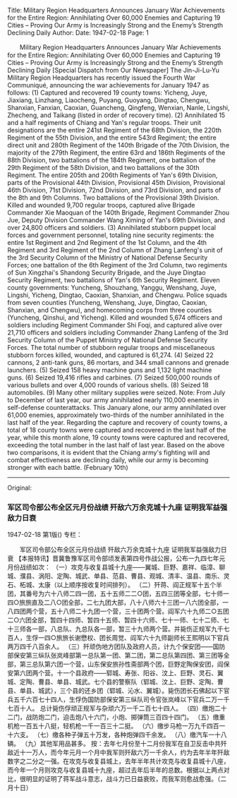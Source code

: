 Title: Military Region Headquarters Announces January War Achievements for the Entire Region: Annihilating Over 60,000 Enemies and Capturing 19 Cities – Proving Our Army is Increasingly Strong and the Enemy’s Strength Declining Daily
Author:
Date: 1947-02-18
Page: 1

　　Military Region Headquarters Announces January War Achievements for the Entire Region:
    Annihilating Over 60,000 Enemies and Capturing 19 Cities – Proving Our Army is Increasingly Strong and the Enemy’s Strength Declining Daily
    [Special Dispatch from Our Newspaper] The Jin-Ji-Lu-Yu Military Region Headquarters has recently issued the Fourth War Communiqué, announcing the war achievements for January 1947 as follows:
    (1) Captured and recovered 19 county towns: Yicheng, Juye, Jiaxiang, Linzhang, Liaocheng, Puyang, Guoyang, Dingtao, Chengwu, Shanxian, Fanxian, Caoxian, Guancheng, Qingfeng, Wenxian, Nanle, Lingshi, Zhecheng, and Taikang (listed in order of recovery time).
    (2) Annihilated 15 and a half regiments of Chiang and Yan's regular troops. Their unit designations are the entire 241st Regiment of the 68th Division, the 220th Regiment of the 55th Division, and the entire 543rd Regiment; the entire direct unit and 280th Regiment of the 140th Brigade of the 70th Division, the majority of the 279th Regiment, the entire 63rd and 186th Regiments of the 88th Division, two battalions of the 184th Regiment, one battalion of the 29th Regiment of the 58th Division, and two battalions of the 30th Regiment. The entire 205th and 206th Regiments of Yan's 69th Division, parts of the Provisional 44th Division, Provisional 45th Division, Provisional 46th Division, 71st Division, 72nd Division, and 73rd Division, and parts of the 8th and 9th Columns. Two battalions of the Provisional 39th Division. Killed and wounded 9,700 regular troops, captured alive Brigade Commander Xie Maoquan of the 140th Brigade, Regiment Commander Zhou Jue, Deputy Division Commander Wang Ximing of Yan's 69th Division, and over 24,800 officers and soldiers.
    (3) Annihilated stubborn puppet local forces and government personnel, totaling nine security regiments: the entire 1st Regiment and 2nd Regiment of the 1st Column, and the 4th Regiment and 3rd Regiment of the 2nd Column of Zhang Lanfeng's unit of the 3rd Security Column of the Ministry of National Defense Security Forces; one battalion of the 6th Regiment of the 3rd Column, two regiments of Sun Xingzhai's Shandong Security Brigade, and the Juye Dingtao Security Regiment, two battalions of Yan's 6th Security Regiment. Eleven county governments: Yuncheng, Shouzhang, Yanggu, Wenshang, Juye, Lingshi, Yicheng, Dingtao, Caoxian, Shanxian, and Chengwu. Police squads from seven counties (Yuncheng, Wenshang, Juye, Dingtao, Caoxian, Shanxian, and Chengwu), and homecoming corps from three counties (Yuncheng, Qinshui, and Yicheng). Killed and wounded 5,674 officers and soldiers including Regiment Commander Shi Foqi, and captured alive over 21,710 officers and soldiers including Commander Zhang Lanfeng of the 3rd Security Column of the Puppet Ministry of National Defense Security Forces.
    The total number of stubborn regular troops and miscellaneous stubborn forces killed, wounded, and captured is 61,274.
    (4) Seized 22 cannons, 2 anti-tank guns, 86 mortars, and 344 small cannons and grenade launchers.
    (5) Seized 158 heavy machine guns and 1,132 light machine guns.
    (6) Seized 19,416 rifles and carbines.
    (7) Seized 500,000 rounds of various bullets and over 4,000 rounds of various shells.
    (8) Seized 18 automobiles.
    (9) Many other military supplies were seized.
    Note: From July to December of last year, our army annihilated nearly 110,000 enemies in self-defense counterattacks. This January alone, our army annihilated over 61,000 enemies, approximately two-thirds of the number annihilated in the last half of the year. Regarding the capture and recovery of county towns, a total of 18 county towns were captured and recovered in the last half of the year, while this month alone, 19 county towns were captured and recovered, exceeding the total number in the last half of last year. Based on the above two comparisons, it is evident that the Chiang army's fighting will and combat effectiveness are declining daily, while our army is becoming stronger with each battle. (February 10th)



<hr /> 

Original: 


### 军区司令部公布全区元月份战绩  歼敌六万余克城十九座  证明我军益强敌力日衰

1947-02-18
第1版()
专栏：

　　军区司令部公布全区元月份战绩
    歼敌六万余克城十九座
    证明我军益强敌力日衰
    【本报特讯】晋冀鲁豫军区司令部顷发表第四号作战公报，公布一九四七年元月份战绩如次：
    （一）攻克与收复县城十九座——翼城、巨野、嘉祥、临漳、聊城、濮县、涡阳、定陶、城武、单县、范县、曹县、观城、清丰、温县、南乐、灵石、柘城、太康（以上顺序按收复时间排列）。
    （二）歼蒋、阎正规军十五个半团，其番号为六十八师二四一团，五十五师二二○团，五四三团等全部，七十师一四○旅旅直及二八○团全部，二七九团大部，八十八师六十三团一八六团全部，一八四团两个营，五十八师二十九团一个营，三十团两个营。阎军六十九师二○五团二○六团全部，暂四十四师、暂四十五师、暂四十六师、七十一师、七十二师、七十三师各一部，八总队、九总队各一部，暂三十九师两个营。并毙伤正规军九千七百人，生俘一四○旅旅长谢懋权、团长周觉、阎军六十九师副师长王熙明以下官兵两万四千八百余人。
    （三）歼顽伪地方团队及政府人员，计九个保安团——国防部保安第三纵队张岚峰部第一总队第一团、第二团，第二总队第四团、第三团等全部，第三总队第六团一个营，山东保安旅孙性斋部两个团，巨野定陶保安团，阎保安第六团两个营。十一个县政府——郓城、寿张、阳谷、汶上、巨野、灵石、翼城、定陶、曹县、单县、城武。七个县的警察队（郓城、汶上、巨野、定陶、曹县、单县、城武），三个县的还乡团（郓城、沁水、翼城）。毙伤团长石佛起以下官兵五千六百七十四人，生俘伪国防部保安第三纵队司令官张岚峰以下官兵二万一千七百十人。
    总计毙伤俘顽正规军与杂顽六万一千二百七十四人。
    （四）缴炮二十二门，战防炮二门，迫击炮八十六门，小炮、掷弹筒三百四十四门。
    （五）缴重机枪一百五十八挺，轻机枪一千一百三十二挺。
    （六）缴步马枪一万九千四百一十六支。
    （七）缴各种子弹五十万发，各种炮弹四千余发。
    （八）缴汽车一十八辆。
    （九）其他军用品甚多。
    按：去年七月份至十二月份我军在自卫反击中共歼敌近十一万人，而今年元月一个月中我军则歼敌六万一千余人，约为去年半年歼敌数字之二分之一强。在攻克与收复县城上，去年半年共计攻克与收复县城十八座，而今年一个月则攻克与收复县城十九座，超过去年后半年的总数。根据以上两点对比，很明显的证明了蒋军战斗意志，战斗力已日益衰败，而我军则愈战愈强。（二月十日）

